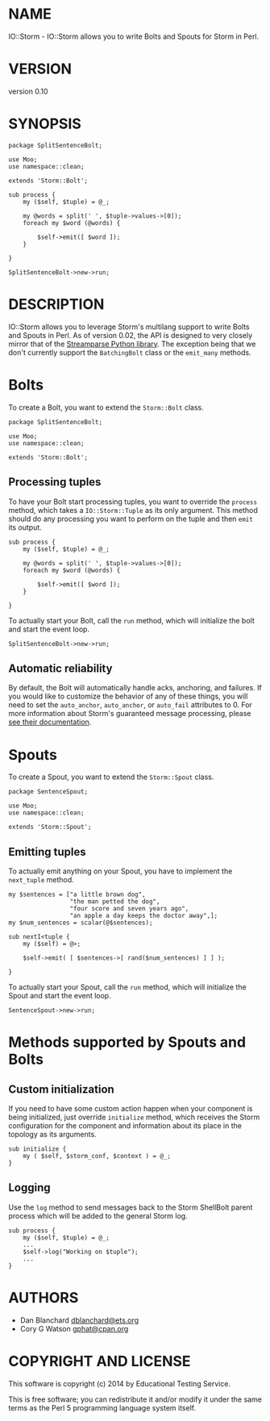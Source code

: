 # NAME

IO::Storm - IO::Storm allows you to write Bolts and Spouts for Storm in Perl.

# VERSION

version 0.10

# SYNOPSIS

    package SplitSentenceBolt;

    use Moo;
    use namespace::clean;

    extends 'Storm::Bolt';

    sub process {
        my ($self, $tuple) = @_;

        my @words = split(' ', $tuple->values->[0]);
        foreach my $word (@words) {

            $self->emit([ $word ]);
        }

    }

    SplitSentenceBolt->new->run;

# DESCRIPTION

IO::Storm allows you to leverage Storm's multilang support to write Bolts and
Spouts in Perl.  As of version 0.02, the API is designed to very closely mirror
that of the [Streamparse Python library](http://streamparse.readthedocs.org/en/latest/api.html).  The exception being that we don't currently support
the `BatchingBolt` class or the `emit_many` methods.

# Bolts

To create a Bolt, you want to extend the `Storm::Bolt` class.

    package SplitSentenceBolt;

    use Moo;
    use namespace::clean;

    extends 'Storm::Bolt';

## Processing tuples

To have your Bolt start processing tuples, you want to override the `process`
method, which takes a `IO::Storm::Tuple` as its only argument.  This method
should do any processing you want to perform on the tuple and then `emit` its
output.

    sub process {
        my ($self, $tuple) = @_;

        my @words = split(' ', $tuple->values->[0]);
        foreach my $word (@words) {

            $self->emit([ $word ]);
        }

    }

To actually start your Bolt, call the `run` method, which will initialize the
bolt and start the event loop.

    SplitSentenceBolt->new->run;

## Automatic reliability

By default, the Bolt will automatically handle acks, anchoring, and
failures.  If you would like to customize the behavior of any of these things,
you will need to set the `auto_anchor`, `auto_anchor`, or `auto_fail`
attributes to 0.  For more information about Storm's guaranteed message
processing, please [see their documentation](https://storm.incubator.apache.org/documentation/Guaranteeing-message-processing.html#what-is-storms-reliability-api).

# Spouts

To create a Spout, you want to extend the `Storm::Spout` class.

    package SentenceSpout;

    use Moo;
    use namespace::clean;

    extends 'Storm::Spout';

## Emitting tuples

To actually emit anything on your Spout, you have to implement the
`next_tuple` method.

    my $sentences = ["a little brown dog",
                     "the man petted the dog",
                     "four score and seven years ago",
                     "an apple a day keeps the doctor away",];
    my $num_sentences = scalar(@$sentences);

    sub nextI<tuple {
        my ($self) = @>;

        $self->emit( [ $sentences->[ rand($num_sentences) ] ] );

    }

To actually start your Spout, call the `run` method, which will initialize the
Spout and start the event loop.

    SentenceSpout->new->run;

# Methods supported by Spouts and Bolts

## Custom initialization

If you need to have some custom action happen when your component is being
initialized, just override `initialize` method, which receives the Storm
configuration for the component and information about its place in the topology
as its arguments.

    sub initialize {
        my ( $self, $storm_conf, $context ) = @_;
    }

## Logging

Use the `log` method to send messages back to the Storm ShellBolt parent
process which will be added to the general Storm log.

    sub process {
        my ($self, $tuple) = @_;
        ...
        $self->log("Working on $tuple");
        ...
    }

# AUTHORS

- Dan Blanchard <dblanchard@ets.org>
- Cory G Watson <gphat@cpan.org>

# COPYRIGHT AND LICENSE

This software is copyright (c) 2014 by Educational Testing Service.

This is free software; you can redistribute it and/or modify it under
the same terms as the Perl 5 programming language system itself.
